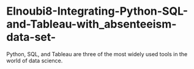 # Elnoubi8-Integrating-Python-SQL-and-Tableau-with_absenteeism-data-set-
Python, SQL, and Tableau are three of the most widely used tools in the world of data science. 

